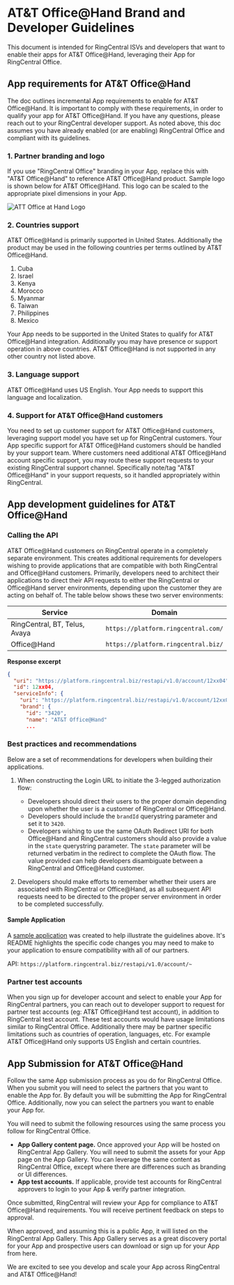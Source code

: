 # AT&T Office@Hand Brand and Developer Guidelines

This document is intended for RingCentral ISVs and developers that want to enable their apps for AT&T Office@Hand, leveraging their App for RingCentral Office.

## App requirements for AT&T Office@Hand

The doc outlines incremental App requirements to enable for AT&T Office@Hand. It is important to comply with these requirements, in order to qualify your app for AT&T Office@Hand. If you have any questions, please reach out to your RingCentral developer support. As noted above, this doc assumes you have already enabled (or are enabling) RingCentral Office and compliant with its guidelines.

### 1. Partner branding and logo

If you use "RingCentral Office" branding in your App, replace this with "AT&T Office@Hand" to reference AT&T Office@Hand product.
Sample logo is shown below for AT&T Office@Hand. This logo can be scaled to the appropriate pixel dimensions in your App.

![ATT Office at Hand Logo](../logo_att.svg)

### 2. Countries support

AT&T Office@Hand is primarily supported in United States. Additionally the product may be used in the following countries per terms outlined by AT&T Office@Hand.

1. Cuba
2. Israel
3. Kenya
4. Morocco
5. Myanmar
6. Taiwan
7. Philippines
8. Mexico

Your App needs to be supported in the United States to qualify for AT&T Office@Hand integration. Additionally you may have presence or support operation in above countries. AT&T Office@Hand is not supported in any other country not listed above.

### 3. Language support

AT&T Office@Hand uses US English. Your App needs to support this language and localization.

### 4. Support for AT&T Office@Hand customers

You need to set up customer support for AT&T Office@Hand customers, leveraging support model you have set up for RingCentral customers. Your App specific support for AT&T Office@Hand customers should be handled by your support team. Where customers need additional AT&T Office@Hand account specific support, you may route these support requests to your existing RingCentral support channel. Specifically note/tag "AT&T Office@Hand" in your support requests, so it handled appropriately within RingCentral.

## App development guidelines for AT&T Office@Hand

### Calling the API

AT&T Office@Hand customers on RingCentral operate in a completely separate environment. This creates additional requirements for developers wishing to provide applications that are compatible with both RingCentral and Office@Hand customers. Primarily, developers need to architect their applications to direct their API requests to either the RingCentral or Office@Hand server environments, depending upon the customer they are acting on behalf of. The table below shows these two server environments:

| Service | Domain |
|-|-|
| RingCentral, BT, Telus, Avaya | `https://platform.ringcentral.com/` |
| Office@Hand | `https://platform.ringcentral.biz/` |

**Response excerpt**

```json
{
  "uri": "https://platform.ringcentral.biz/restapi/v1.0/account/12xx04",
  "id": 12xx04,
  "serviceInfo": {
    "uri": "https://platform.ringcentral.biz/restapi/v1.0/account/12xx04/service-info",
    "brand": {
      "id": "3420",
      "name": "AT&T Office@Hand"
      ...
```

### Best practices and recommendations

Below are a set of recommendations for developers when building their applications.

1. When constructing the Login URL to initiate the 3-legged authorization flow:
     * Developers should direct their users to the proper domain depending upon whether the user is a customer of RingCentral or Office@Hand.
     * Developers should include the `brandId` querystring parameter and set it to `3420`.
     * Developers wishing to use the same OAuth Redirect URI for both Office@Hand and RingCentral customers should also provide a value in the `state` querystring parameter. The `state` parameter will be returned verbatim in the redirect to complete the OAuth flow. The value provided can help developers disambiguate between a RingCentral and Office@Hand customer.

2. Developers should make efforts to remember whether their users are associated with RingCentral or Office@Hand, as all subsequent API requests need to be directed to the proper server environment in order to be completed successfully.

#### Sample Application

A [sample application](https://github.com/byrnereese/ringcentral-office-at-hand-sample-app) was created to help illustrate the guidelines above. It's README highlights the specific code changes you may need to make to your application to ensure compatibility with all of our partners. 

API: `https://platform.ringcentral.biz/restapi/v1.0/account/~`

### Partner test accounts

When you sign up for developer account and select to enable your App for RingCentral partners, you can reach out to developer support to request for partner test accounts (eg: AT&T Office@Hand test account), in addition to RingCentral test account. These test accounts would have usage limitations similar to RingCentral Office. Additionally there may be partner specific limitations such as countries of operation, languages, etc. For example AT&T Office@Hand only supports US English and certain countries.

## App Submission for AT&T Office@Hand

Follow the same App submission process as you do for RingCentral Office. When you submit you will need to select the partners that you want to enable the App for. By default you will be submitting the App for RingCentral Office. Additionally, now you can select the partners you want to enable your App for.

You will need to submit the following resources using the same process you follow for RingCentral Office.

* **App Gallery content page.** Once approved your App will be hosted on RingCentral App Gallery. You will need to submit the assets for your App page on the App Gallery. You can leverage the same content as RingCentral Office, except where there are differences such as branding or UI differences.
* **App test accounts.** If applicable, provide test accounts for RingCentral approvers to login to your App & verify partner integration.

Once submitted, RingCentral will review your App for compliance to AT&T Office@Hand requirements. You will receive pertinent feedback on steps to approval.

When approved, and assuming this is a public App, it will listed on the RingCentral App Gallery. This App Gallery serves as a great discovery portal for your App and prospective users can download or sign up for your App from here.

We are excited to see you develop and scale your App across RingCentral and AT&T Office@Hand!